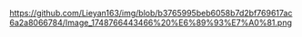 https://github.com/Lieyan163/img/blob/b3765995beb6058b7d2bf769617ac6a2a8066784/Image_1748766443466%20%E6%89%93%E7%A0%81.png
